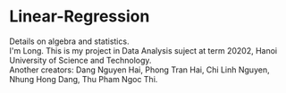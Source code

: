 # Linear-Regression
Details on algebra and statistics. <br />
I'm Long. This is my project in Data Analysis suject at term 20202, Hanoi University of Science and Technology. <br />
Another creators: Dang Nguyen Hai, Phong Tran Hai, Chi Linh Nguyen, Nhung Hong Dang, Thu Pham Ngoc Thi.
